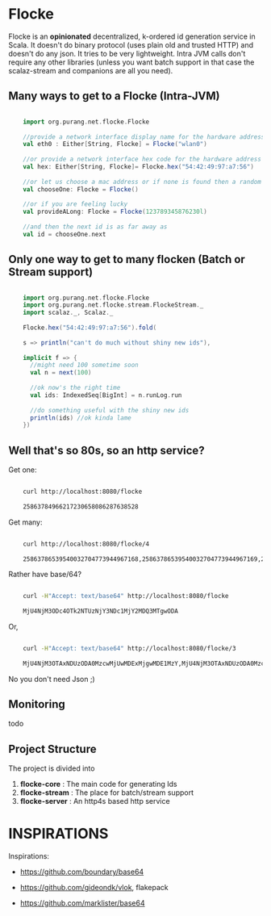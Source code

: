 # Flocke

Flocke is an **opinionated** decentralized, k-ordered id generation service in Scala. It doesn't do binary protocol (uses plain old and trusted HTTP) and doesn't do any json. It tries to be very lightweight. Intra JVM calls don't require any other libraries (unless you want batch support in that case the scalaz-stream and companions are all you need). 


## Many ways to get to a Flocke  (Intra-JVM)

``` scala 

    import org.purang.net.flocke.Flocke 
    
    //provide a network interface display name for the hardware address
    val eth0 : Either[String, Flocke] = Flocke("wlan0")
    
    //or provide a network interface hex code for the hardware address
    val hex: Either[String, Flocke]= Flocke.hex("54:42:49:97:a7:56")
    
    //or let us choose a mac address or if none is found then a random 15 digit long
    val chooseOne: Flocke = Flocke()
    
    //or if you are feeling lucky
    val provideALong: Flocke = Flocke(123789345876230l)
    
    //and then the next id is as far away as 
    val id = chooseOne.next
```


## Only one way to get to many flocken (Batch or Stream support)

``` scala 

    import org.purang.net.flocke.Flocke
    import org.purang.net.flocke.stream.FlockeStream._
    import scalaz._, Scalaz._
    
    Flocke.hex("54:42:49:97:a7:56").fold(
    
    s => println("can't do much without shiny new ids"),
    
    implicit f => {
      //might need 100 sometime soon
      val n = next(100)
    
      //ok now's the right time
      val ids: IndexedSeq[BigInt] = n.runLog.run
    
      //do something useful with the shiny new ids
      println(ids) //ok kinda lame
    })
```

## Well that's so 80s, so an http service?

Get one: 

```sh

    curl http://localhost:8080/flocke
    
    25863784966217230658086287638528
```

Get many:

```sh

    curl http://localhost:8080/flocke/4
    
    25863786539540032704773944967168,25863786539540032704773944967169,25863786539558479448847654518784,25863786539558479448847654518785
```

Rather have base/64?

```sh 

    curl -H"Accept: text/base64" http://localhost:8080/flocke
    
    MjU4NjM3ODc4OTk2NTUzNjY3NDc1MjY2MDQ3MTgwODA
```

Or,

```sh 

    curl -H"Accept: text/base64" http://localhost:8080/flocke/3
    
    MjU4NjM3OTAxNDUzODA0MzcwMjUwMDExMjgwMDE1MzY,MjU4NjM3OTAxNDUzODA0MzcwMjUwMDExMjgwMDE1Mzc,MjU4NjM3OTAxNDUzODA0MzcwMjUwMDExMjgwMDE1Mzg
```

No you don't need Json ;)

## Monitoring

todo


## Project Structure 

The project is divided  into 

1. **flocke-core**   : The main code for generating Ids
2. **flocke-stream** : The place for batch/stream support
3. **flocke-server** : An http4s based http service


# INSPIRATIONS

Inspirations:

- https://github.com/boundary/base64

- https://github.com/gideondk/vlok, flakepack

- https://github.com/marklister/base64

